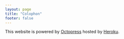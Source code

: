```yaml
---
layout: page
title: "Colophon"
footer: false
---
```


This website is powered by [Octopress](http://octopress.org) hosted by [Heroku](http://heroku.com).
